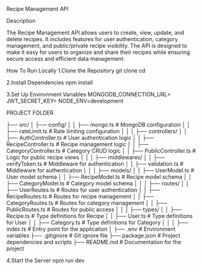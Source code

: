 Recipe Management API

Description

The Recipe Management API allows users to create, view, update, and delete recipes. 
It includes features for user authentication, category management, and public/private recipe visibility. 
The API is designed to make it easy for users to organize and share their recipes while ensuring 
secure access and efficient data management.


How To Run Locally
1.Clone  the Repository
git clone <repository-url>
cd <project-folder>


2.Install Dependencies
npm install


3.Set Up Environment Variables
MONGODB_CONNECTION_URL=<your-mongodb-connection-string>
JWT_SECRET_KEY=<your-jwt-secret-key>
NODE_ENV=development


PROJECT FOLDER

├── src/
│   ├── config/
│   │   ├── mongo.ts       # MongoDB configuration
│   │   ├── rateLimit.ts      # Rate limiting configuration
│   │
│   ├── controllers/
│   │   ├── AuthController.ts # User authentication logic
│   │   ├── RecipeController.ts # Recipe management logic
│   │   ├── CategoryController.ts # Category CRUD logic
│   │   ├── PublicController.ts  # Logic for public recipe views
│   │
│   ├── middlewares/
│   │   ├── verifyToken.ts # Middleware for authentication
│   │   ├── validation.ts # Middleware for authentication
│   │
│   ├── models/
│   │   ├── UserModel.ts           # User model schema
│   │   ├── RecipeModel.ts         # Recipe model schema
│   │   ├── CategoryModel.ts       # Category model schema
│   │
│   ├── routes/
│   │   ├── UserRoutes.ts     # Routes for user authentication
│   │   ├── RecipeRoutes.ts   # Routes for recipe management
│   │   ├── CategoryRoutes.ts # Routes for category management
│   │   ├── PublicRoutes.ts   # Routes for public access
│   │
│   ├── types/
│   │   ├── Recipe.ts         # Type definitions for Recipe
│   │   ├── User.ts           # Type definitions for User
│   │   ├── Category.ts      # Type definitions for Category
│   │
│   ├── index.ts             # Entry point for the application
│
├── .env                      # Environment variables
├── .gitignore                # Git ignore file
├── package.json              # Project dependencies and scripts
├── README.md                 # Documentation for the project



4.Start the Server
npm run dev
